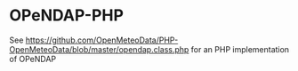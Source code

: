 OPeNDAP-PHP
===========

See https://github.com/OpenMeteoData/PHP-OpenMeteoData/blob/master/opendap.class.php for an PHP implementation of OPeNDAP
